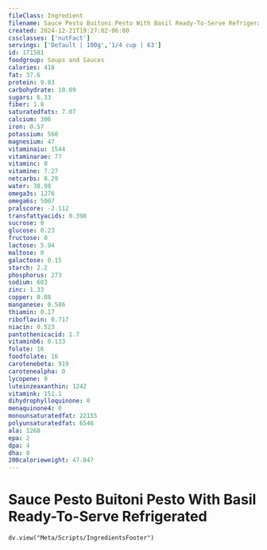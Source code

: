 ```yaml
---
fileClass: Ingredient
filename: Sauce Pesto Buitoni Pesto With Basil Ready-To-Serve Refrigerated
created: 2024-12-21T19:27:02-06:00
cssclasses: ['nutFact']
servings: ['Default | 100g','1/4 cup | 63']
id: 171581
foodgroup: Soups and Sauces
calories: 418
fat: 37.6
protein: 9.83
carbohydrate: 10.09
sugars: 6.33
fiber: 1.8
saturatedfats: 7.07
calcium: 306
iron: 0.57
potassium: 560
magnesium: 47
vitaminaiu: 1544
vitaminarae: 77
vitaminc: 0
vitamine: 7.27
netcarbs: 8.29
water: 38.98
omega3s: 1276
omega6s: 5007
pralscore: -2.112
transfattyacids: 0.398
sucrose: 0
glucose: 0.23
fructose: 0
lactose: 5.94
maltose: 0
galactose: 0.15
starch: 2.2
phosphorus: 273
sodium: 603
zinc: 1.33
copper: 0.08
manganese: 0.586
thiamin: 0.17
riboflavin: 0.717
niacin: 0.523
pantothenicacid: 1.7
vitaminb6: 0.133
folate: 16
foodfolate: 16
carotenebeta: 919
carotenealpha: 0
lycopene: 0
luteinzeaxanthin: 1242
vitamink: 151.1
dihydrophylloquinone: 0
menaquinone4: 0
monounsaturatedfat: 22155
polyunsaturatedfat: 6546
ala: 1268
epa: 2
dpa: 4
dha: 0
200calorieweight: 47.847
---
```


# Sauce Pesto Buitoni Pesto With Basil Ready-To-Serve Refrigerated

```dataviewjs
dv.view("Meta/Scripts/IngredientsFooter")
```